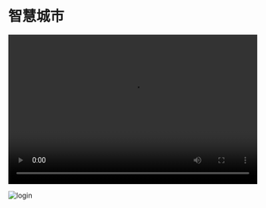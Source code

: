 # 智慧城市
<video src="https://github.com/ZoeyMoney/zhcs/blob/master/C%E6%BA%90%E4%BB%A3%E7%A0%81/app%E6%93%8D%E4%BD%9C.mp4" controls="controls" width="500" height="300">您的浏览器不支持播放该视频！</video>

![login](https://github.com/ZoeyMoney/zhcs/tree/master/C%E6%BA%90%E4%BB%A3%E7%A0%81/zzcs/app/src/main/assets/dist/img)

